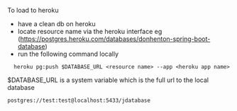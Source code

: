 To load to heroku

* have a clean db on heroku
* locate resource name via the heroku interface eg (https://postgres.heroku.com/databases/donhenton-spring-boot-database)
* run the following command locally
```
  heroku pg:push $DATABASE_URL <resource name> --app <heroku app name>
```

$DATABASE_URL is a system variable which is the full url to the local database
```
postgres://test:test@localhost:5433/jdatabase
```
